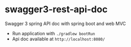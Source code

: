# swagger3-rest-api-doc
Swagger 3 spring API doc with spring boot and web MVC

- Run application with `./gradlew bootRun`
- Api doc available at `http://localhost:8080/`


